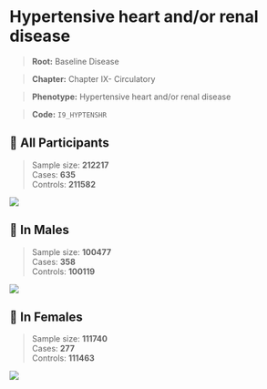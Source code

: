 # Hypertensive heart and/or renal disease

> **Root:** Baseline Disease  

> **Chapter:** Chapter IX- Circulatory  

> **Phenotype:** Hypertensive heart and/or renal disease  

> **Code:** `I9_HYPTENSHR`

## 🧪 All Participants  
> Sample size: **212217**  
> Cases: **635**  
> Controls: **211582**
<img src="/Disease/Figures/ALL/Incidence/I9_HYPTENSHR.png"/>
<CsvTable src="/public/Disease/Data/ALL/Incidence/COX_I9_HYPTENSHR.csv" label="🔍 View full results" />

## 👨 In Males  
> Sample size: **100477**  
> Cases: **358**  
> Controls: **100119**
<img src="/Disease/Figures/Male/Incidence/I9_HYPTENSHR.png"/>
<CsvTable src="/public/Disease/Data/Male/Incidence/COX_I9_HYPTENSHR.csv" label="🔍 View full results" />

## 👩 In Females  
> Sample size: **111740**  
> Cases: **277**  
> Controls: **111463**
<img src="/Disease/Figures/Female/Incidence/I9_HYPTENSHR.png"/>
<CsvTable src="/public/Disease/Data/Female/Incidence/COX_I9_HYPTENSHR.csv" label="🔍 View full results" />
